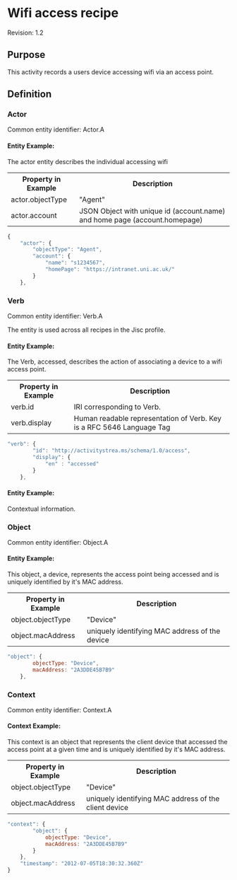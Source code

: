 # Wifi access recipe
Revision: 1.2

## Purpose
This activity records a users device accessing wifi via an access point.

## Definition

### Actor
Common entity identifier:  Actor.A

#### Entity Example:
The actor entity describes the individual accessing wifi

<table>
	<tr>
		<th>Property in Example</th><th>Description</th>
	</tr>
	<tr>
		<td>actor.objectType</td>
		<td>"Agent"</td>
	</tr>
	<tr>
		<td>actor.account</td>
		<td>JSON Object with unique id (account.name) and home page (account.homepage)</td>
	</tr>
</table>

``` Javascript
{
    "actor": {
        "objectType": "Agent",
        "account": {
            "name": "s1234567",
            "homePage": "https://intranet.uni.ac.uk/"
        }
    },
```

### Verb
Common entity identifier: Verb.A

The entity is used across all recipes in the Jisc profile.

#### Entity Example:
The Verb, accessed, describes the action of associating a device to a wifi access point.

<table>
	<tr><th>Property in Example</th><th>Description</th></tr>
	<tr>
		<td>verb.id</td>
		<td>IRI corresponding to Verb.</td>
	</tr>
	<tr>
		<td>verb.display</td>
		<td>Human readable representation of Verb. Key is a RFC 5646 Language Tag</td>
	</tr>
</table>

``` javascript
"verb": {
        "id": "http://activitystrea.ms/schema/1.0/access",
        "display": {
            "en" : "accessed"
        }
    },
```

#### Entity Example:
Contextual information.

### Object
Common entity identifier: Object.A

#### Entity Example:
This object, a device, represents the access point being accessed and is uniquely identified by it's MAC address.

<table>
	<tr><th>Property in Example</th><th>Description</th></tr>
	<tr>
		<td>object.objectType</td>
		<td>"Device"</td>
	</tr>
	<tr>
		<td>object.macAddress</td>
		<td>uniquely identifying MAC address of the device</td>
	</tr>
</table>

``` javascript
"object": {
		objectType: "Device",
		macAddress: "2A3DDE45B7B9"
	},
```

### Context
Common entity identifier: Context.A

#### Context Example:
This context is an object that represents the client device that accessed the access point at a given time and is uniquely identified by it's MAC address.

<table>
	<tr><th>Property in Example</th><th>Description</th></tr>
	<tr>
		<td>object.objectType</td>
		<td>"Device"</td>
	</tr>
	<tr>
		<td>object.macAddress</td>
		<td>uniquely identifying MAC address of the client device</td>
	</tr>
</table>

``` javascript
"context": {
		"object": {
			objectType: "Device",
			macAddress: "2A3DDE45B7B9"
		}
	},
	"timestamp": "2012-07-05T18:30:32.360Z"
}
```
